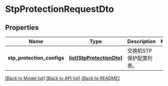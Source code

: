 # StpProtectionRequestDto

## Properties
Name | Type | Description | Notes
------------ | ------------- | ------------- | -------------
**stp_protection_configs** | [**list[StpProtectionDto]**](StpProtectionDto.md) | 交换机STP保护配置列表。 | 

[[Back to Model list]](../README.md#documentation-for-models) [[Back to API list]](../README.md#documentation-for-api-endpoints) [[Back to README]](../README.md)



